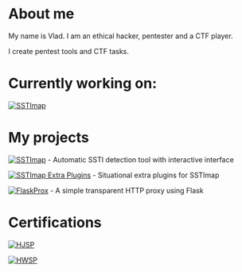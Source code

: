 # About me

My name is Vlad. I am an ethical hacker, pentester and a CTF player.

I create pentest tools and CTF tasks.

# Currently working on: 

[![SSTImap](https://img.shields.io/badge/SSTImap-v1.2-green.svg?logo=github)](https://github.com/vladko312/sstimap)

# My projects

[![SSTImap](https://img.shields.io/badge/SSTImap-v1.2-green.svg?logo=github)](https://github.com/vladko312/sstimap) - Automatic SSTI detection tool with interactive interface

[![SSTImap Extra Plugins](https://img.shields.io/badge/SSTImap%20Extras-v1.2-green.svg?logo=github)](https://github.com/vladko312/extras) - Situational extra plugins for SSTImap

[![FlaskProx](https://img.shields.io/badge/FlaskProx-v1.0-green.svg?logo=github)](https://github.com/vladko312/FlaskProx) - A simple transparent HTTP proxy using Flask

# Certifications

[![HJSP](https://img.shields.io/badge/HJSP-Gold-gold.svg)](https://app.hacktory.ai/certificates/eb4c1e16-9a2c-4988-a53e-c622c7a80424)

[![HWSP](https://img.shields.io/badge/HWSP-Silver-silver.svg)](https://app.hacktory.ai/certificates/0e084244-d72e-476f-a2a5-84bc3df6982b)
